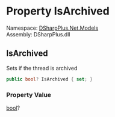 # Property IsArchived

Namespace: [DSharpPlus.Net.Models](DSharpPlus.Net.Models.md)  
Assembly: DSharpPlus.dll

## <a id="DSharpPlus_Net_Models_ThreadChannelEditModel_IsArchived"></a>IsArchived

Sets if the thread is archived

```csharp
public bool? IsArchived { set; }
```

### Property Value

[bool](https://learn.microsoft.com/dotnet/api/system.boolean)?

